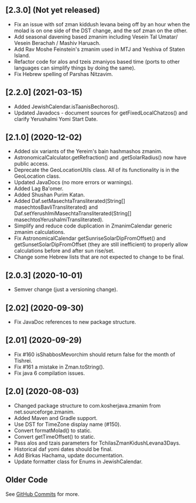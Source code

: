 ## [2.3.0] (Not yet released)

* Fix an issue with sof zman kiddush levana being off by an hour when the molad is on one side of the DST change, and the sof zman on the other.
* Add seasonal davening based zmanim including Vesein Tal Umatar/ Vesein Berachah / Mashiv Haruach.
* Add Rav Moshe Feinstein's zmanim used in MTJ and Yeshiva of Staten Island.
* Refactor code for alos and tzeis zmaniyos based time (ports to other languages can simplify things by doing the same).
* Fix Hebrew spelling of Parshas Nitzavim.

## [2.2.0] (2021-03-15)

* Added JewishCalendar.isTaanisBechoros().
* Updated Javadocs - document sources for getFixedLocalChatzos() and clarify Yerushalmi Yomi Start Date.

## [2.1.0] (2020-12-02)

* Added six variants of the Yereim's bain hashmashos zmanim.
* AstronomicalCalculator.getRefraction() and .getSolarRadius() now have public access.
* Deprecate the GeoLocationUtils class. All of its functionality is in the GeoLocation class.
* Updated JavaDocs (no more errors or warnings).
* Added Lag Ba'omer.
* Added Shushan Purim Katan.
* Added Daf.setMasechtaTransliterated(String[] masechtosBavliTransliterated) and Daf.setYerushlmiMasechtaTransliterated(String[] masechtosYerushalmiTransliterated).
* Simplify and reduce code duplication in ZmanimCalendar generic zmanim calculations.
* Fix AstronomicalCalendar getSunriseSolarDipFromOffset() and getSunsetSolarDipFromOffset (they are still inefficient) to properly allow calculations before and after sun rise/set.
* Change some Hebrew lists that are not expected to change to be final.

## [2.0.3] (2020-10-01)
* Semver change (just a versioning change).

## [2.02] (2020-09-30)
* Fix JavaDoc references to new package structure.

## [2.01] (2020-09-29)
* Fix #160 isShabbosMevorchim should return false for the month of Tishrei.
* Fix #161 a mistake in Zman.toString().
* Fix java 6 compilation issues.

## [2.0] (2020-08-03)

* Changed package structure to com.kosherjava.zmanim from net.sourceforge.zmanim.
* Added Maven and Gradle support.
* Use DST for TimeZone display name (#150).
* Convert formatMolad() to static.
* Convert getTimeOffset() to static.
* Pass alos and tzais parameters for TchilasZmanKidushLevana3Days.
* Historical daf yomi dates should be final.
* Add Birkas Hachama, update documentation.
* Update formatter class for Enums in JewishCalendar.


## Older Code
See [GitHub Commits](https://github.com/KosherJava/zmanim/commits/master) for more.
